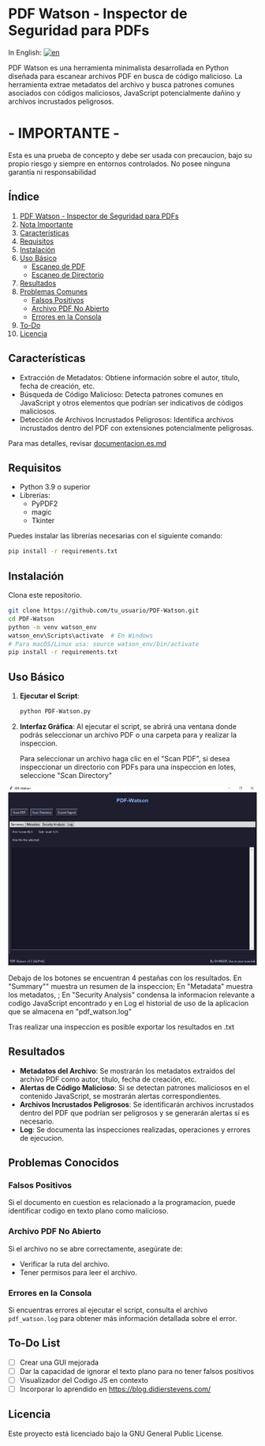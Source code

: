 ﻿# PDF Watson - Inspector de Seguridad para PDFs
In English: 
[![en](https://img.shields.io/badge/lang-en-red.svg)](README.MD)

PDF Watson es una herramienta minimalista desarrollada en Python diseñada para escanear archivos PDF en busca de código malicioso. La herramienta extrae metadatos del archivo y busca patrones comunes asociados con códigos maliciosos, JavaScript potencialmente dañino y archivos incrustados peligrosos.

# - IMPORTANTE -
Esta es una prueba de concepto y debe ser usada con precaucion, bajo su propio riesgo y siempre en entornos controlados. No posee ninguna garantia ni responsabilidad

## Índice

1. [PDF Watson - Inspector de Seguridad para PDFs](#pdf-watson---inspector-de-seguridad-para-pdfs)
2. [Nota Importante](#nota-importante)
3. [Características](#características)
4. [Requisitos](#requisitos)
5. [Instalación](#instalación)
6. [Uso Básico](#uso-básico)
   - [Escaneo de PDF](#escaneo-de-pdf)
   - [Escaneo de Directorio](#escaneo-de-directorio)
7. [Resultados](#resultados)
8. [Problemas Comunes](#problemas-comunes)
   - [Falsos Positivos](#falsos-positivos)
   - [Archivo PDF No Abierto](#archivo-pdf-no-abierto)
   - [Errores en la Consola](#errores-en-la-consola)
9. [To-Do](#to-do-list)
10. [Licencia](#licencia)


## Características

- Extracción de Metadatos: Obtiene información sobre el autor, título, fecha de creación, etc.
- Búsqueda de Código Malicioso: Detecta patrones comunes en JavaScript y otros elementos que podrían ser indicativos de códigos maliciosos.
- Detección de Archivos Incrustados Peligrosos: Identifica archivos incrustados dentro del PDF con extensiones potencialmente peligrosas.

Para mas detalles, revisar [documentacion.es.md](documentacion.es.md)

## Requisitos

- Python 3.9 o superior
- Librerías:
    - PyPDF2
    - magic
    - Tkinter

Puedes instalar las librerías necesarias con el siguiente comando:

```bash
pip install -r requirements.txt
```

## Instalación

Clona este repositorio.

```bash
git clone https://github.com/tu_usuario/PDF-Watson.git
cd PDF-Watson
python -m venv watson_env
watson_env\Scripts\activate  # En Windows
# Para macOS/Linux usa: source watson_env/bin/activate
pip install -r requirements.txt
```
## Uso Básico

1. **Ejecutar el Script**:
    ```bash
    python PDF-Watson.py
    ```
   
2. **Interfaz Gráfica**:
   Al ejecutar el script, se abrirá una ventana donde podrás seleccionar un archivo PDF o una carpeta para y realizar la inspeccion.  

    Para seleccionar un archivo haga clic en el "Scan PDF", si desea inspeccionar un directorio con PDFs para una inspeccion en lotes, seleccione "Scan Directory"  

![alt text](/images/main.jpg "Pantalla principal")

   Debajo de los botones se encuentran 4 pestañas con los resultados.
   En "Summary"" muestra un resumen de la inspeccion; En "Metadata" muestra los metadatos, ; En "Security Analysis" condensa la informacion relevante a codigo JavaScript encontrado y en Log el historial de uso de la aplicacion que se almacena en "pdf_watson.log"

Tras realizar una inspeccion es posible exportar los resultados en .txt
   
## Resultados

- **Metadatos del Archivo**: Se mostrarán los metadatos extraídos del archivo PDF como autor, título, fecha de creación, etc.
- **Alertas de Código Malicioso**: Si se detectan patrones maliciosos en el contenido JavaScript, se mostrarán alertas correspondientes.
- **Archivos Incrustados Peligrosos**: Se identificarán archivos incrustados dentro del PDF que podrían ser peligrosos y se generarán alertas si es necesario.
- **Log**: Se documenta las inspecciones realizadas, operaciones y errores de ejecucion.

## Problemas Conocidos

### Falsos Positivos
Si el documento en cuestion es relacionado a la programacion, puede identificar codigo en texto plano como malicioso.

### Archivo PDF No Abierto
Si el archivo no se abre correctamente, asegúrate de:
- Verificar la ruta del archivo.
- Tener permisos para leer el archivo.

### Errores en la Consola
Si encuentras errores al ejecutar el script, consulta el archivo `pdf_watson.log` para obtener más información detallada sobre el error.

## To-Do List

- [ ] Crear una GUI mejorada
- [ ] Dar la capacidad de ignorar el texto plano para no tener falsos positivos
- [ ] Visualizador del Codigo JS en contexto
- [ ] Incorporar lo aprendido en https://blog.didierstevens.com/ 

## Licencia

Este proyecto está licenciado bajo la GNU General Public License.


